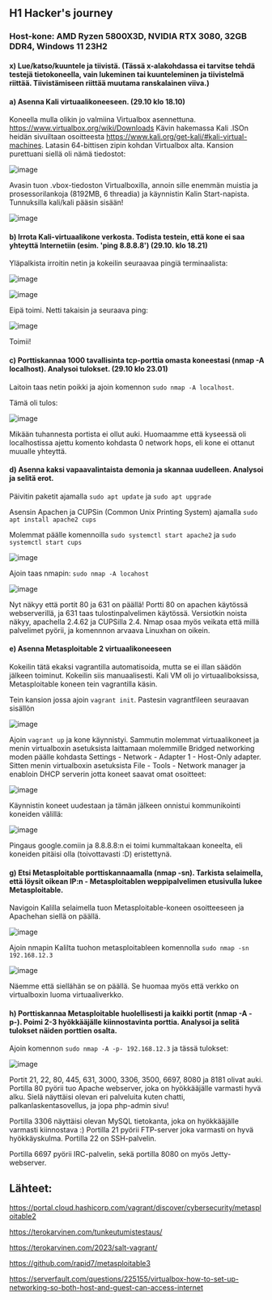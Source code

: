 ## H1 Hacker's journey
### Host-kone: AMD Ryzen 5800X3D, NVIDIA RTX 3080, 32GB DDR4, Windows 11 23H2

#### x) Lue/katso/kuuntele ja tiivistä. (Tässä x-alakohdassa ei tarvitse tehdä testejä tietokoneella, vain lukeminen tai kuunteleminen ja tiivistelmä riittää. Tiivistämiseen riittää muutama ranskalainen viiva.)



#### a) Asenna Kali virtuaalikoneeseen. (29.10 klo 18.10)
Koneella mulla olikin jo valmiina Virtualbox asennettuna. https://www.virtualbox.org/wiki/Downloads 
Kävin hakemassa Kali .ISOn heidän sivuiltaan osoitteesta https://www.kali.org/get-kali/#kali-virtual-machines.
Latasin 64-bittisen zipin kohdan Virtualbox alta. Kansion purettuani siellä oli nämä tiedostot:

![image](https://github.com/user-attachments/assets/07d8cd57-4172-4c1f-adfb-2e5fd71c7129)

Avasin tuon .vbox-tiedoston Virtualboxilla, annoin sille enemmän muistia ja prosessorilankoja (8192MB, 6 threadia) ja käynnistin Kalin Start-napista. 
Tunnuksilla kali/kali pääsin sisään!

![image](https://github.com/user-attachments/assets/e22b7418-e2fa-4c15-8045-29a93d055413)

#### b) Irrota Kali-virtuaalikone verkosta. Todista testein, että kone ei saa yhteyttä Internetiin (esim. 'ping 8.8.8.8') (29.10. klo 18.21)
Yläpalkista irroitin netin ja kokeilin seuraavaa pingiä terminaalista: 

![image](https://github.com/user-attachments/assets/e7d23855-c212-4a37-a3f5-0c81d8906c86)

![image](https://github.com/user-attachments/assets/ac1a69ce-ef7f-47e7-86eb-d45f7bbf0a03)

Eipä toimi. Netti takaisin ja seuraava ping:

![image](https://github.com/user-attachments/assets/343b2947-5d21-49e1-a1f4-b40343812d29)

Toimii!
  
####   c) Porttiskannaa 1000 tavallisinta tcp-porttia omasta koneestasi (nmap -A localhost). Analysoi tulokset. (29.10 klo 23.01)

Laitoin taas netin poikki ja ajoin komennon ```sudo nmap -A localhost```.

Tämä oli tulos: 

![image](https://github.com/user-attachments/assets/957d7075-f1a8-40b2-a1db-b64fc0835283)

Mikään tuhannesta portista ei ollut auki. Huomaamme että kyseessä oli localhostissa ajettu komento kohdasta 0 network hops, eli kone ei ottanut muualle yhteyttä. 
  
####   d) Asenna kaksi vapaavalintaista demonia ja skannaa uudelleen. Analysoi ja selitä erot.

Päivitin paketit ajamalla `sudo apt update` ja `sudo apt upgrade`

Asensin Apachen ja CUPSin (Common Unix Printing System) ajamalla `sudo apt install apache2 cups`

Molemmat päälle komennoilla `sudo systemctl start apache2` ja `sudo systemctl start cups`

![image](https://github.com/user-attachments/assets/a47ed264-58d6-4bbc-ac61-ec2cd73ea9b4)

Ajoin taas nmapin: `sudo nmap -A locahost`

![image](https://github.com/user-attachments/assets/e09e3401-0670-4165-8801-8c593e7a3758)

Nyt näkyy että portit 80 ja 631 on päällä! Portti 80 on apachen käytössä webserverillä, ja 631 taas tulostinpalvelimen käytössä. Versiotkin noista näkyy, apachella 2.4.62 ja CUPSilla 2.4. Nmap osaa myös veikata että millä palvelimet pyörii, ja komennnon arvaava Linuxhan on oikein. 

####   e) Asenna Metasploitable 2 virtuaalikoneeseen

Kokeilin tätä ekaksi vagrantilla automatisoida, mutta se ei illan säädön jälkeen toiminut. Kokeilin siis manuaalisesti. Kali VM oli jo virtuaaliboksissa, Metasploitable koneen tein vagrantilla käsin. 

Tein kansion jossa ajoin `vagrant init`. Pastesin vagrantfileen seuraavan sisällön 

![image](https://github.com/user-attachments/assets/376b2ee0-c736-454a-b0cd-d654f695d720)

Ajoin `vagrant up` ja kone käynnistyi. Sammutin molemmat virtuaalikoneet ja menin virtualboxin asetuksista laittamaan molemmille Bridged networking moden päälle kohdasta Settings - Network - Adapter 1 - Host-Only adapter. Sitten menin virtualboxin asetuksista File - Tools - Network manager ja enabloin DHCP serverin jotta koneet saavat omat osoitteet:

![image](https://github.com/user-attachments/assets/031373f7-f920-45b8-9f9d-4e1d80601aa9)

Käynnistin koneet uudestaan ja tämän jälkeen onnistui kommunikointi koneiden välillä:

![image](https://github.com/user-attachments/assets/2060ecbb-ea79-44a2-a28d-b5ab3a044666)

Pingaus google.comiin ja 8.8.8.8:n ei toimi kummaltakaan koneelta, eli koneiden pitäisi olla (toivottavasti :D) eristettynä.
   
#### g) Etsi Metasploitable porttiskannaamalla (nmap -sn). Tarkista selaimella, että löysit oikean IP:n - Metasploitablen weppipalvelimen etusivulla lukee Metasploitable.

Navigoin Kalilla selaimella tuon Metasploitable-koneen osoitteeseen ja Apachehan siellä on päällä. 

![image](https://github.com/user-attachments/assets/a8671893-0995-432d-996d-4a4479261e28)

Ajoin nmapin Kalilta tuohon metasploitableen komennolla `sudo nmap -sn 192.168.12.3`

![image](https://github.com/user-attachments/assets/dfc655a7-b62a-41d2-8830-ccf8872662ef)

Näemme että siellähän se on päällä. Se huomaa myös että verkko on virtualboxin luoma virtuaaliverkko. 

#### h) Porttiskannaa Metasploitable huolellisesti ja kaikki portit (nmap -A -p-). Poimi 2-3 hyökkääjälle kiinnostavinta porttia. Analysoi ja selitä tulokset näiden porttien osalta.

Ajoin komennon `sudo nmap -A -p- 192.168.12.3` ja tässä tulokset:

![image](https://github.com/user-attachments/assets/069d91c7-7666-452f-b094-17e238790746)

Portit 21, 22, 80, 445, 631, 3000, 3306, 3500, 6697, 8080 ja 8181 olivat auki. Portilla 80 pyörii tuo Apache webserver, joka on hyökkääjälle varmasti hyvä alku. Sielä näyttäisi olevan eri palveluita kuten chatti, palkanlaskentasovellus, ja jopa php-admin sivu!

Portilla 3306 näyttäisi olevan MySQL tietokanta, joka on hyökkääjälle varmasti kiinnostava :)
Portilla 21 pyörii FTP-server joka varmasti on hyvä hyökkäyskulma. Portilla 22 on SSH-palvelin. 

Portilla 6697 pyörii IRC-palvelin, sekä portilla 8080 on myös Jetty-webserver.


## Lähteet:

https://portal.cloud.hashicorp.com/vagrant/discover/cybersecurity/metasploitable2

https://terokarvinen.com/tunkeutumistestaus/

https://terokarvinen.com/2023/salt-vagrant/

https://github.com/rapid7/metasploitable3

https://serverfault.com/questions/225155/virtualbox-how-to-set-up-networking-so-both-host-and-guest-can-access-internet
